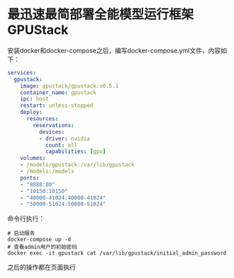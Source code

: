 # 最迅速最简部署全能模型运行框架GPUStack

安装docker和docker-compose之后，编写docker-compose.yml文件，内容如下：

```yaml
services:
  gpustack:
    image: gpustack/gpustack:v0.5.1
    container_name: gpustack
    ipc: host
    restart: unless-stopped
    deploy:
      resources:
        reservations:
          devices:
          - driver: nvidia
            count: all
            capabilities: [gpu]
    volumes:
    - /models/gpustack:/var/lib/gpustack
    - /models:/models
    ports:
    - "8888:80"
    - "10150:10150"
    - "40000-41024:40000-41024"
    - "50000-51024:50000-51024"
```

命令行执行：

```shell
# 启动服务
docker-compose up -d
# 查看admin用户的初始密码
docker exec -it gpustack cat /var/lib/gpustack/initial_admin_password
```

之后的操作都在页面执行
